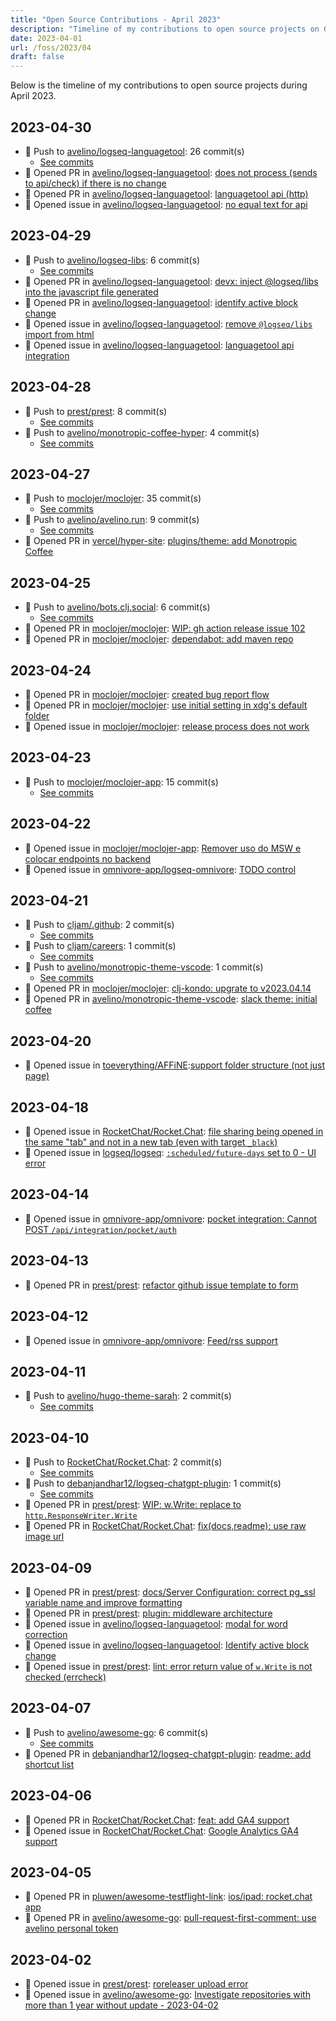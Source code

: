 ```yaml
---
title: "Open Source Contributions - April 2023"
description: "Timeline of my contributions to open source projects on GitHub during April 2023."
date: 2023-04-01
url: /foss/2023/04
draft: false
---
```


Below is the timeline of my contributions to open source projects during April 2023.

## 2023-04-30

- 🔨 Push to [avelino/logseq-languagetool](https://github.com/avelino/logseq-languagetool): 26 commit(s)
  - [See commits](https://github.com/avelino/logseq-languagetool/commits?author=avelino&since=2023-04-30T00:00:00Z&until=2023-04-30T23:59:59Z)
- 🔀 Opened PR in [avelino/logseq-languagetool](https://github.com/avelino/logseq-languagetool): [does not process (sends to api/check) if there is no change](https://github.com/avelino/logseq-languagetool/pull/10)
- 🔀 Opened PR in [avelino/logseq-languagetool](https://github.com/avelino/logseq-languagetool): [languagetool api (http)](https://github.com/avelino/logseq-languagetool/pull/8)
- 🐛 Opened issue in [avelino/logseq-languagetool](https://github.com/avelino/logseq-languagetool): [no equal text for api](https://github.com/avelino/logseq-languagetool/issues/9)

## 2023-04-29

- 🔨 Push to [avelino/logseq-libs](https://github.com/avelino/logseq-libs): 6 commit(s)
  - [See commits](https://github.com/avelino/logseq-libs/commits?author=avelino&since=2023-04-29T00:00:00Z&until=2023-04-29T23:59:59Z)
- 🔀 Opened PR in [avelino/logseq-languagetool](https://github.com/avelino/logseq-languagetool): [devx: inject @logseq/libs into the javascript file generated](https://github.com/avelino/logseq-languagetool/pull/7)
- 🔀 Opened PR in [avelino/logseq-languagetool](https://github.com/avelino/logseq-languagetool): [identify active block change](https://github.com/avelino/logseq-languagetool/pull/4)
- 🐛 Opened issue in [avelino/logseq-languagetool](https://github.com/avelino/logseq-languagetool): [remove `@logseq/libs` import from html](https://github.com/avelino/logseq-languagetool/issues/6)
- 🐛 Opened issue in [avelino/logseq-languagetool](https://github.com/avelino/logseq-languagetool): [languagetool api integration](https://github.com/avelino/logseq-languagetool/issues/5)

## 2023-04-28

- 🔨 Push to [prest/prest](https://github.com/prest/prest): 8 commit(s)
  - [See commits](https://github.com/prest/prest/commits?author=avelino&since=2023-04-28T00:00:00Z&until=2023-04-28T23:59:59Z)
- 🔨 Push to [avelino/monotropic-coffee-hyper](https://github.com/avelino/monotropic-coffee-hyper): 4 commit(s)
  - [See commits](https://github.com/avelino/monotropic-coffee-hyper/commits?author=avelino&since=2023-04-28T00:00:00Z&until=2023-04-28T23:59:59Z)

## 2023-04-27

- 🔨 Push to [moclojer/moclojer](https://github.com/moclojer/moclojer): 35 commit(s)
  - [See commits](https://github.com/moclojer/moclojer/commits?author=avelino&since=2023-04-27T00:00:00Z&until=2023-04-27T23:59:59Z)
- 🔨 Push to [avelino/avelino.run](https://github.com/avelino/avelino.run): 9 commit(s)
  - [See commits](https://github.com/avelino/avelino.run/commits?author=avelino&since=2023-04-27T00:00:00Z&until=2023-04-27T23:59:59Z)
- 🔀 Opened PR in [vercel/hyper-site](https://github.com/vercel/hyper-site): [plugins/theme: add Monotropic Coffee](https://github.com/vercel/hyper-site/pull/294)

## 2023-04-25

- 🔨 Push to [avelino/bots.clj.social](https://github.com/avelino/bots.clj.social): 6 commit(s)
  - [See commits](https://github.com/avelino/bots.clj.social/commits?author=avelino&since=2023-04-25T00:00:00Z&until=2023-04-25T23:59:59Z)
- 🔀 Opened PR in [moclojer/moclojer](https://github.com/moclojer/moclojer): [WIP: gh action release issue 102](https://github.com/moclojer/moclojer/pull/104)
- 🔀 Opened PR in [moclojer/moclojer](https://github.com/moclojer/moclojer): [dependabot: add maven repo](https://github.com/moclojer/moclojer/pull/103)

## 2023-04-24

- 🔀 Opened PR in [moclojer/moclojer](https://github.com/moclojer/moclojer): [created bug report flow](https://github.com/moclojer/moclojer/pull/101)
- 🔀 Opened PR in [moclojer/moclojer](https://github.com/moclojer/moclojer): [use initial setting in xdg's default folder](https://github.com/moclojer/moclojer/pull/99)
- 🐛 Opened issue in [moclojer/moclojer](https://github.com/moclojer/moclojer): [release process does not work](https://github.com/moclojer/moclojer/issues/102)

## 2023-04-23

- 🔨 Push to [moclojer/moclojer-app](https://github.com/moclojer/moclojer-app): 15 commit(s)
  - [See commits](https://github.com/moclojer/moclojer-app/commits?author=avelino&since=2023-04-23T00:00:00Z&until=2023-04-23T23:59:59Z)

## 2023-04-22

- 🐛 Opened issue in [moclojer/moclojer-app](https://github.com/moclojer/moclojer-app): [Remover uso do MSW e colocar endpoints no backend](https://github.com/moclojer/moclojer-app/issues/26)
- 🐛 Opened issue in [omnivore-app/logseq-omnivore](https://github.com/omnivore-app/logseq-omnivore): [TODO control](https://github.com/omnivore-app/logseq-omnivore/issues/99)

## 2023-04-21

- 🔨 Push to [cljam/.github](https://github.com/cljam/.github): 2 commit(s)
  - [See commits](https://github.com/cljam/.github/commits?author=avelino&since=2023-04-21T00:00:00Z&until=2023-04-21T23:59:59Z)
- 🔨 Push to [cljam/careers](https://github.com/cljam/careers): 1 commit(s)
  - [See commits](https://github.com/cljam/careers/commits?author=avelino&since=2023-04-21T00:00:00Z&until=2023-04-21T23:59:59Z)
- 🔨 Push to [avelino/monotropic-theme-vscode](https://github.com/avelino/monotropic-theme-vscode): 1 commit(s)
  - [See commits](https://github.com/avelino/monotropic-theme-vscode/commits?author=avelino&since=2023-04-21T00:00:00Z&until=2023-04-21T23:59:59Z)
- 🔀 Opened PR in [moclojer/moclojer](https://github.com/moclojer/moclojer): [clj-kondo: upgrate to v2023.04.14](https://github.com/moclojer/moclojer/pull/98)
- 🔀 Opened PR in [avelino/monotropic-theme-vscode](https://github.com/avelino/monotropic-theme-vscode): [slack theme: initial coffee](https://github.com/avelino/monotropic-theme-vscode/pull/20)

## 2023-04-20

- 🐛 Opened issue in [toeverything/AFFiNE](https://github.com/toeverything/AFFiNE): [​support folder structure (not just page)](https://github.com/toeverything/AFFiNE/issues/2051)

## 2023-04-18

- 🐛 Opened issue in [RocketChat/Rocket.Chat](https://github.com/RocketChat/Rocket.Chat): [file sharing being opened in the same "tab" and not in a new tab (even with target `_black`)](https://github.com/RocketChat/Rocket.Chat/issues/28956)
- 🐛 Opened issue in [logseq/logseq](https://github.com/logseq/logseq): [`:scheduled/future-days` set to 0 - UI error](https://github.com/logseq/logseq/issues/9147)

## 2023-04-14

- 🐛 Opened issue in [omnivore-app/omnivore](https://github.com/omnivore-app/omnivore): [pocket integration: Cannot POST `/api/integration/pocket/auth`](https://github.com/omnivore-app/omnivore/issues/2050)

## 2023-04-13

- 🔀 Opened PR in [prest/prest](https://github.com/prest/prest): [refactor github issue template to form](https://github.com/prest/prest/pull/803)

## 2023-04-12

- 🐛 Opened issue in [omnivore-app/omnivore](https://github.com/omnivore-app/omnivore): [Feed/rss support](https://github.com/omnivore-app/omnivore/issues/2029)

## 2023-04-11

- 🔨 Push to [avelino/hugo-theme-sarah](https://github.com/avelino/hugo-theme-sarah): 2 commit(s)
  - [See commits](https://github.com/avelino/hugo-theme-sarah/commits?author=avelino&since=2023-04-11T00:00:00Z&until=2023-04-11T23:59:59Z)

## 2023-04-10

- 🔨 Push to [RocketChat/Rocket.Chat](https://github.com/RocketChat/Rocket.Chat): 2 commit(s)
  - [See commits](https://github.com/RocketChat/Rocket.Chat/commits?author=avelino&since=2023-04-10T00:00:00Z&until=2023-04-10T23:59:59Z)
- 🔨 Push to [debanjandhar12/logseq-chatgpt-plugin](https://github.com/debanjandhar12/logseq-chatgpt-plugin): 1 commit(s)
  - [See commits](https://github.com/debanjandhar12/logseq-chatgpt-plugin/commits?author=avelino&since=2023-04-10T00:00:00Z&until=2023-04-10T23:59:59Z)
- 🔀 Opened PR in [prest/prest](https://github.com/prest/prest): [WIP: w.Write: replace to `http.ResponseWriter.Write`](https://github.com/prest/prest/pull/801)
- 🔀 Opened PR in [RocketChat/Rocket.Chat](https://github.com/RocketChat/Rocket.Chat): [fix(docs,readme): use raw image url](https://github.com/RocketChat/Rocket.Chat/pull/28861)

## 2023-04-09

- 🔀 Opened PR in [prest/prest](https://github.com/prest/prest): [docs/Server Configuration: correct pg_ssl variable name and improve formatting](https://github.com/prest/prest/pull/799)
- 🔀 Opened PR in [prest/prest](https://github.com/prest/prest): [plugin: middleware architecture](https://github.com/prest/prest/pull/798)
- 🐛 Opened issue in [avelino/logseq-languagetool](https://github.com/avelino/logseq-languagetool): [modal for word correction](https://github.com/avelino/logseq-languagetool/issues/3)
- 🐛 Opened issue in [avelino/logseq-languagetool](https://github.com/avelino/logseq-languagetool): [Identify active block change](https://github.com/avelino/logseq-languagetool/issues/2)
- 🐛 Opened issue in [prest/prest](https://github.com/prest/prest): [lint: error return value of `w.Write` is not checked (errcheck)](https://github.com/prest/prest/issues/800)

## 2023-04-07

- 🔨 Push to [avelino/awesome-go](https://github.com/avelino/awesome-go): 6 commit(s)
  - [See commits](https://github.com/avelino/awesome-go/commits?author=avelino&since=2023-04-07T00:00:00Z&until=2023-04-07T23:59:59Z)
- 🔀 Opened PR in [debanjandhar12/logseq-chatgpt-plugin](https://github.com/debanjandhar12/logseq-chatgpt-plugin): [readme: add shortcut list](https://github.com/debanjandhar12/logseq-chatgpt-plugin/pull/15)

## 2023-04-06

- 🔀 Opened PR in [RocketChat/Rocket.Chat](https://github.com/RocketChat/Rocket.Chat): [feat: add GA4 support](https://github.com/RocketChat/Rocket.Chat/pull/28830)
- 🐛 Opened issue in [RocketChat/Rocket.Chat](https://github.com/RocketChat/Rocket.Chat): [Google Analytics GA4 support](https://github.com/RocketChat/Rocket.Chat/issues/28829)

## 2023-04-05

- 🔀 Opened PR in [pluwen/awesome-testflight-link](https://github.com/pluwen/awesome-testflight-link): [ios/ipad: rocket.chat app](https://github.com/pluwen/awesome-testflight-link/pull/121)
- 🔀 Opened PR in [avelino/awesome-go](https://github.com/avelino/awesome-go): [pull-request-first-comment: use avelino personal token](https://github.com/avelino/awesome-go/pull/4829)

## 2023-04-02

- 🐛 Opened issue in [prest/prest](https://github.com/prest/prest): [roreleaser upload error](https://github.com/prest/prest/issues/792)
- 🐛 Opened issue in [avelino/awesome-go](https://github.com/avelino/awesome-go): [Investigate repositories with more than 1 year without update - 2023-04-02](https://github.com/avelino/awesome-go/issues/4824)


